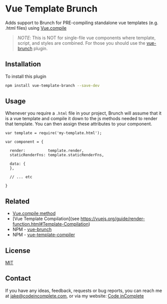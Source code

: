 # Vue Template Brunch

Adds support to Brunch for PRE-compiling standalone vue templates (e.g. .html files)
using [Vue.compile](https://vuejs.org/api/#Vue-compile)

> *NOTE*: This is NOT for single-file vue components where template, script, and styles are combined.
          For those you should use the [vue-brunch](https://www.npmjs.com/package/vue-brunch) plugin.

## Installation

To install this plugin

```bash
npm install vue-template-branch --save-dev
```

## Usage

Whenever you require a `.html` file in your project, Brunch will assume that it is a vue template
and compile it down to the js methods needed to render that template. You can then assign these
attributes to your component.

```
var template = require('my-template.html');

var component = {

  render:          template.render,
  staticRenderFns: template.staticRenderFns,

  data: {
  },

  // ... etc

}
```

## Related

  * [Vue.compile method](https://vuejs.org/api/#Vue-compile)
  * [Vue Template Compilation](see https://vuejs.org/guide/render-function.html#Template-Compilation)
  * NPM - [vue-brunch](https://www.npmjs.com/package/vue-brunch)
  * NPM - [vue-template-compiler](https://www.npmjs.com/package/vue-template-compiler)

## License

[MIT](license.md)

## Contact

If you have any ideas, feedback, requests or bug reports, you can reach me at
[jake@codeincomplete.com](mailto:jake@codeincomplete.com), or via my
website: [Code inComplete](http://codeincomplete.com)
